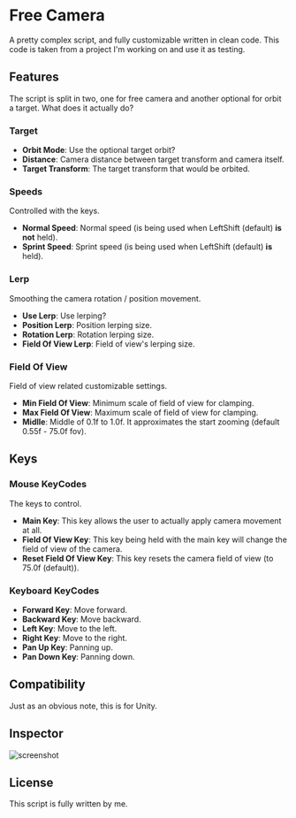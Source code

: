 # Free Camera
A pretty complex script, and fully customizable written in clean code.
This code is taken from a project I'm working on and use it as testing.

Features
--------
The script is split in two, one for free camera and another optional for orbit a target.
What does it actually do?

### Target

- **Orbit Mode**: Use the optional target orbit?
- **Distance**: Camera distance between target transform and camera itself.
- **Target Transform**: The target transform that would be orbited.

### Speeds
Controlled with the keys.

- **Normal Speed**: Normal speed (is being used when LeftShift (default) **is not** held).
- **Sprint Speed**: Sprint speed (is being used when LeftShift (default) **is** held).

### Lerp
Smoothing the camera rotation / position movement.

- **Use Lerp**: Use lerping?
- **Position Lerp**: Position lerping size.
- **Rotation Lerp**: Rotation lerping size.
- **Field Of View Lerp**: Field of view's lerping size.

### Field Of View
Field of view related customizable settings.

- **Min Field Of View**: Minimum scale of field of view for clamping.
- **Max Field Of View**: Maximum scale of field of view for clamping.
- **Midlle**: Middle of 0.1f to 1.0f. It approximates the start zooming (default 0.55f - 75.0f fov).

Keys
----
### Mouse KeyCodes
The keys to control.

- **Main Key**: This key allows the user to actually apply camera movement at all.
- **Field Of View Key**: This key being held with the main key will change the field of view of the camera.
- **Reset Field Of View Key**: This key resets the camera field of view (to 75.0f (default)).

### Keyboard KeyCodes

- **Forward Key**: Move forward.
- **Backward Key**: Move backward.
- **Left Key**: Move to the left.
- **Right Key**: Move to the right.
- **Pan Up Key**: Panning up.
- **Pan Down Key**: Panning down.

Compatibility
-------------
Just as an obvious note, this is for Unity.

Inspector
---------
![screenshot](http://i.imgur.com/hB24UOQ.png)

License
-------
This script is fully written by me.
